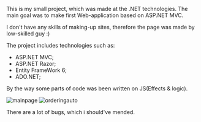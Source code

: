 This is my small project, which was made at the .NET technologies.
The main goal was to make first Web-application based on ASP.NET MVC.

I don't have any skills of making-up sites, therefore the page was made by low-skilled guy :)

The project includes technologies such as:
  - ASP.NET MVC;
  - ASP.NET Razor;
  - Entity FrameWork 6;
  - ADO.NET;

By the way some parts of code was been written on JS(Effects & logic).

![mainpage](https://user-images.githubusercontent.com/31369742/50457880-a4a3f200-0967-11e9-8036-e8e4331c18ec.png)
![orderingauto](https://user-images.githubusercontent.com/31369742/50482146-d52e6f00-09ed-11e9-8060-78393e238a44.png)

There are a lot of bugs, which i should've mended.

